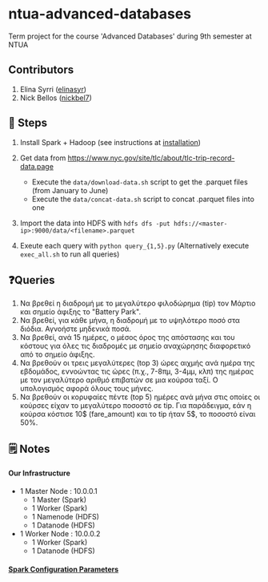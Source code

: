 # ntua-advanced-databases
Term project for the course 'Advanced Databases' during 9th semester at NTUA

## Contributors
1. Elina Syrri ([elinasyr](https://github.com/elinasyr))
1. Nick Bellos ([nickbel7](https://github.com/nickbel7))


## 👣 Steps
1. Install Spark + Hadoop (see instructions at [installation](https://github.com/nickbel7/ntua-advanced-databases/tree/master/installation))

2. Get data from https://www.nyc.gov/site/tlc/about/tlc-trip-record-data.page
    - Execute the `data/download-data.sh` script to get the .parquet files (from January to June)
    - Execute the `data/concat-data.sh` script to concat .parquet files into one
    
3. Import the data into HDFS with `hdfs dfs -put hdfs://<master-ip>:9000/data/<filename>.parquet`

4. Exeute each query with `python query_{1,5}.py`
(Alternatively execute `exec_all.sh` to run all queries)

## ❓Queries
1. Να βρεθεί η διαδρομή με το μεγαλύτερο φιλοδώρημα (tip) τον Μάρτιο και σημείο άφιξης το "Battery Park". 
2. Να βρεθεί, για κάθε μήνα, η διαδρομή με το υψηλότερο ποσό στα διόδια. Αγνοήστε μηδενικά ποσά.
3. Να βρεθεί, ανά 15 ημέρες, ο μέσος όρος της απόστασης και του κόστους για όλες τις διαδρομές με σημείο αναχώρησης διαφορετικό από το σημείο άφιξης.
4. Να βρεθούν οι τρεις μεγαλύτερες (top 3) ώρες αιχμής ανά ημέρα της εβδομάδος, εννοώντας τις ώρες (π.χ., 7-8πμ, 3-4μμ, κλπ) της ημέρας με τον μεγαλύτερο αριθμό επιβατών σε μια κούρσα ταξί. Ο υπολογισμός αφορά όλους τους μήνες.
5. Να βρεθούν οι κορυφαίες πέντε (top 5) ημέρες ανά μήνα στις οποίες οι κούρσες είχαν το μεγαλύτερο ποσοστό σε tip. Για παράδειγμα, εάν η κούρσα κόστισε 10$ (fare_amount) και το tip ήταν 5$, το ποσοστό είναι 50%.

## 🗒️ Notes
#### Our Infrastructure
- 1 Master Node : 10.0.0.1
    - 1 Master (Spark)
    - 1 Worker (Spark)
    - 1 Namenode (HDFS)
    - 1 Datanode (HDFS)
- 1 Worker Node : 10.0.0.2
    - 1 Worker (Spark)
    - 1 Datanode (HDFS)

#### [Spark Configuration Parameters](https://spark.apache.org/docs/latest/configuration.html)

